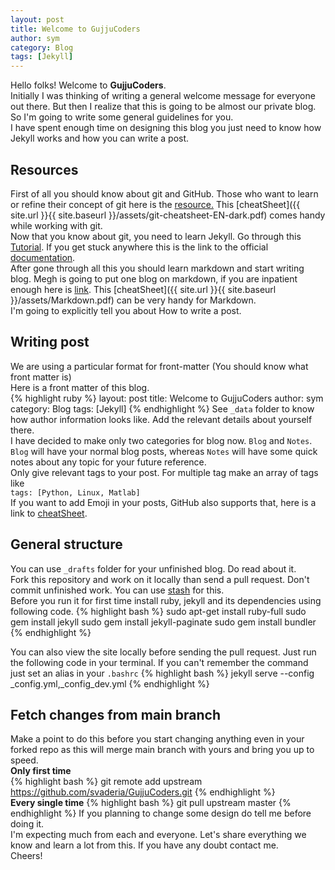 ```yaml
---
layout: post
title: Welcome to GujjuCoders
author: sym
category: Blog
tags: [Jekyll]
---
```


Hello folks! Welcome to **GujjuCoders**.  
Initially I was thinking of writing a general welcome message for everyone out there. 
But then I realize that this is going to be almost our private blog.
So I'm going to write some general guidelines for you.  
I have spent enough time on designing this blog you just need to know how Jekyll works and 
how you can write a post.  
## Resources  
First of all you should know about git and GitHub. Those who want to learn or refine their concept of git
here is the [resource.](https://www.git-tower.com/learn/git/ebook/en/command-line/introduction#start)
This [cheatSheet]({{ site.url }}{{ site.baseurl }}/assets/git-cheatsheet-EN-dark.pdf) comes handy while working with git.   
Now that you know about git, you need to learn Jekyll. Go through this 
[Tutorial](http://jekyll.tips/). If you get stuck anywhere 
this is the link to the official [documentation](https://jekyllrb.com/docs/home/).  
After gone through all this you should learn markdown and start writing blog. Megh is going to put one 
blog on markdown, if you are inpatient enough here is [link](http://www.markdowntutorial.com/). 
This [cheatSheet]({{ site.url }}{{ site.baseurl }}/assets/Markdown.pdf) can be very handy for Markdown.  
I'm going to explicitly tell you about How to write a post.  
## Writing post  
We are using a particular format for front-matter (You should know what front matter is)  
Here is a front matter of this blog.  
{% highlight ruby %}
layout: post
title: Welcome to GujjuCoders
author: sym
category: Blog
tags: [Jekyll]
{% endhighlight %}
See `_data` folder to know how author information looks like. Add the relevant details about yourself there.  
I have decided to make only two categories for blog now. `Blog` and `Notes`.
`Blog` will have your normal blog posts, whereas `Notes` will have some quick notes about any topic 
for your future reference.  
Only give relevant tags to your post. For multiple tag make an array of tags like  
`tags: [Python, Linux, Matlab]`   
If you want to add Emoji in your posts, GitHub also supports that, here is a link to 
[cheatSheet](https://www.webpagefx.com/tools/emoji-cheat-sheet/).

## General structure 
You can use `_drafts` folder for your unfinished blog. Do read about it.  
Fork this repository and work on it locally than send a pull request. Don't commit unfinished work. 
You can use 
[stash](https://www.git-tower.com/learn/git/ebook/en/command-line/branching-merging/stashing#start) for this.  
Before you run it for first time install ruby, jekyll and its dependencies using following code.
{% highlight bash %}
sudo apt-get install ruby-full
sudo gem install jekyll
sudo gem install jekyll-paginate
sudo gem install bundler
{% endhighlight %}

You can also view the site locally before sending the pull request.
Just run the following code in your terminal. If you can't remember the command just set 
an alias in your `.bashrc`
{% highlight bash %}
jekyll serve --config _config.yml,_config_dev.yml
{% endhighlight %}

## Fetch changes from main branch  
Make a point to do this before you start changing anything even in your forked repo as this will merge main branch with yours and bring you up to speed.  
**Only first time**  
{% highlight bash %}
git remote add upstream https://github.com/svaderia/GujjuCoders.git
{% endhighlight %}  
**Every single time**
{% highlight bash %}
git pull upstream master
{% endhighlight %}
If you planning to change some design do tell me before doing it.  
I'm expecting much from each and everyone. Let's share everything we know and learn a lot from this.
If you have any doubt contact me.  
Cheers!

